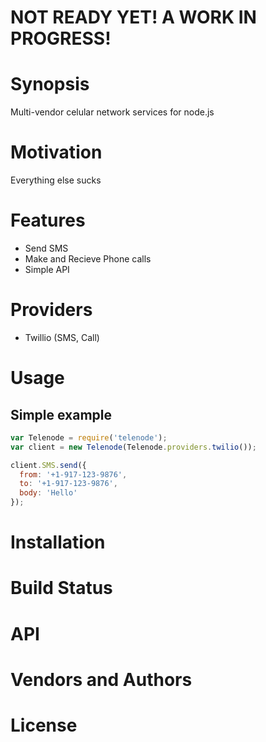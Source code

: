 # NOT READY YET! A WORK IN PROGRESS!

# Synopsis
Multi-vendor celular network services for node.js

# Motivation
Everything else sucks

# Features
- Send SMS
- Make and Recieve Phone calls
- Simple API

# Providers
- Twillio (SMS, Call)

# Usage

## Simple example

```js
var Telenode = require('telenode');
var client = new Telenode(Telenode.providers.twilio());

client.SMS.send({
  from: '+1-917-123-9876', 
  to: '+1-917-123-9876', 
  body: 'Hello'
});

```

# Installation

# Build Status

# API

# Vendors and Authors

# License
